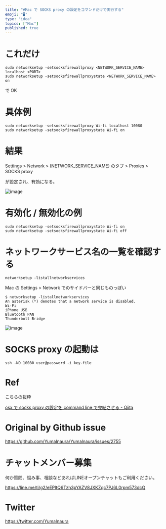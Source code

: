 ```yaml
---
title: "#Mac で SOCKS proxy の設定をコマンドだけで実行する"
emoji: "🖥"
type: "idea"
topics: ["Mac"]
published: true
---
```


# これだけ

```
sudo networksetup -setsocksfirewallproxy <NETWORK_SERVICE_NAME> localhost <PORT>
sudo networksetup -setsocksfirewallproxystate <NETWORK_SERVICE_NAME> on
```

で OK

# 具体例

```
sudo networksetup -setsocksfirewallproxy Wi-fi localhost 10080
sudo networksetup -setsocksfirewallproxystate Wi-fi on
```

# 結果

Settings > Network  > (NETWORK_SERVICE_NAME) のタブ > Proxies > SOCKS proxy

が設定され、有効になる。


![image](https://user-images.githubusercontent.com/13635059/69464838-d2d1c200-0dc2-11ea-9a96-91bd10019966.png)

# 有効化 / 無効化の例


```
sudo networksetup -setsocksfirewallproxystate Wi-fi on
sudo networksetup -setsocksfirewallproxystate Wi-fi off
```

# ネットワークサービス名の一覧を確認する

`networksetup -listallnetworkservices`

Mac の Settings > Network でのサイドバーと同じものっぽい

```
$ networksetup -listallnetworkservices
An asterisk (*) denotes that a network service is disabled.
Wi-Fi
iPhone USB
Bluetooth PAN
Thunderbolt Bridge
```

![image](https://user-images.githubusercontent.com/13635059/69464901-04e32400-0dc3-11ea-902b-53687a4acb00.png)

# SOCKS proxy の起動は

```
ssh -ND 10080 user@password -i key-file
```

# Ref

こちらの抜粋

[osx で socks proxy の設定を command line で完結させる - Qiita](https://qiita.com/reo/items/fb7258ffeafe63e81265)

# Original by Github issue

https://github.com/YumaInaura/YumaInaura/issues/2755








<!-- Update From Qiita API -->

# チャットメンバー募集


何か質問、悩み事、相談などあればLINEオープンチャットもご利用ください。

https://line.me/ti/g2/eEPltQ6Tzh3pYAZV8JXKZqc7PJ6L0rpm573dcQ





# Twitter


https://twitter.com/YumaInaura


<!-- Update From Qiita API -->


